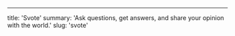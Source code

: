 ---

title: 'Svote'
summary: 'Ask questions, get answers, and share your opinion with the world.'
slug: 'svote'
